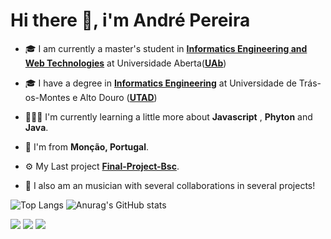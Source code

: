 <h1 align="left">Hi there 👋, i'm André Pereira</h1>

- 🎓 I am currently a master's student in **[Informatics Engineering and Web Technologies](https://guiadoscursos.uab.pt/cursos/mestrado-em-engenharia-informatica-e-tecnologia-web/?lang=en/)** at Universidade Aberta(**[UAb](https://portal.uab.pt/?lang=en)**)

- 🎓 I have a degree in **[Informatics Engineering](https://www.utad.pt/estudar/en/cursos/informatics-engineering/)** at Universidade de Trás-os-Montes e Alto Douro (**[UTAD](https://www.utad.pt/)**)
  
- 👨🏻‍💻 I'm currently learning a little more about **Javascript** , **Phyton** and **Java**.

- 📍 I'm from **Monção, Portugal**.

- ⚙️ My Last project **[Final-Project-Bsc](https://github.com/Andre-Pereira01/Final-Project-Bsc)**.

- 🎺 I also am an musician with several collaborations in several projects!

<!--<h3 align="left">Languages and Tools:</h3>
<p align="left"> <a href="https://www.cprogramming.com/" target="_blank"> <img src="https://www.britefish.net/wp-content/uploads/2019/07/logo-c-1.png" alt="c" width="40" height="40"/> </a> <a href="https://www.w3schools.com/cpp/" target="_blank"> <img src="https://upload.wikimedia.org/wikipedia/commons/thumb/1/18/ISO_C%2B%2B_Logo.svg/150px-ISO_C%2B%2B_Logo.svg.png" alt="cplusplus" width="35" height="35"  align="top"/> </a> <a href="https://www.w3schools.com/cs/" target="_blank"> <img src="https://pluralsight.imgix.net/paths/path-icons/csharp-e7b8fcd4ce.png" alt="csharp" width="40" height="40"/> </a> <a href="https://git-scm.com/" target="_blank"> <img src="https://www.vectorlogo.zone/logos/git-scm/git-scm-icon.svg" alt="git" width="40" height="40"/> </a> <a href="https://www.java.com" target="_blank"> <img src="https://logoeps.com/wp-content/uploads/2013/03/java-eps-vector-logo.png" alt="java" width="40" height="40"/> </a> <a href="https://developer.mozilla.org/en-US/docs/Web/JavaScript" target="_blank"> <img src="https://upload.wikimedia.org/wikipedia/commons/thumb/9/99/Unofficial_JavaScript_logo_2.svg/1200px-Unofficial_JavaScript_logo_2.svg.png" alt="javascript" width="40" height="40"/> </a>  <a href="https://www.python.org" target="_blank"> <img src="https://www.python.org/static/opengraph-icon-200x200.png" alt="python" width="40" height="40"/> </a> </p>-->


![Top Langs](https://github-readme-stats.vercel.app/api/top-langs/?username=Andre-Pereira01&layout=compact&theme=transparent)
![Anurag's GitHub stats](https://github-readme-stats.vercel.app/api?username=Andre-Pereira01&show_icons=true&theme=transparent)

<div> 
  <a href="https://instagram.com/andrepereira000" target="_blank"><img src="https://img.shields.io/badge/-Instagram-%23E4405F?style=for-the-badge&logo=instagram&logoColor=white" target="_blank"></a>
  <a href = "mailto:andrepereira000@proton.me"><img src="https://img.shields.io/badge/-EMAIL-%23333?style=for-the-badge&logo=gmail&logoColor=white" target="_blank"></a>
  <a href="https://www.linkedin.com/in/andrepereira000" target="_blank"><img src="https://img.shields.io/badge/-LinkedIn-%230077B5?style=for-the-badge&logo=linkedin&logoColor=white" target="_blank"></a> 
</div>

